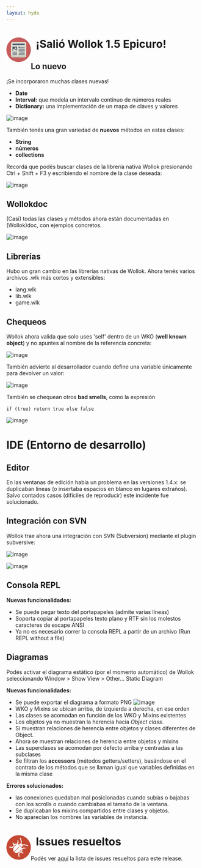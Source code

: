 ```yaml
---
layout: hyde
---
```


<div>
<img src="/images/news.png" height="64" width="64" align="left"/>
<h1>&nbsp;&nbsp;¡Salió Wollok 1.5 Epicuro!</h1>
</div>

## Lo nuevo
¡Se incorporaron muchas clases nuevas!

* **Date**
* **Interval:** que modela un intervalo continuo de números reales
* **Dictionary:** una implementación de un mapa de claves y valores

![image](https://cloud.githubusercontent.com/assets/4549002/17170349/fe20ee22-53c1-11e6-87e1-2517003a5490.png)

También tenés una gran variedad de **nuevos** métodos en estas clases:

* **String**
* **números**
* **collections**

Recordá que podés buscar clases de la librería nativa Wollok presionando Ctrl + Shift + F3 y escribiendo el nombre de la clase deseada:

![image](https://cloud.githubusercontent.com/assets/4549002/17170623/5d5d3cbe-53c3-11e6-8086-c47df70caf3d.png)

## Wollokdoc
(Casi) todas las clases y métodos ahora están documentadas en (Wollok)doc, con ejemplos concretos.

![image](https://cloud.githubusercontent.com/assets/4549002/17155608/2dff4762-535c-11e6-92e7-733bf93d880d.png)

## Librerías
Hubo un gran cambio en las librerías nativas de Wollok. Ahora tenés varios archivos .wlk más cortos y extensibles:

* lang.wlk
* lib.wlk
* game.wlk

## Chequeos

Wollok ahora valida que solo uses 'self' dentro de un WKO (**well known object**) y no apuntes al nombre de la referencia concreta:

![image](https://cloud.githubusercontent.com/assets/4549002/17172042/b5bd609a-53c9-11e6-8c8b-e37c519652f8.png)

También advierte al desarrollador cuando define una variable únicamente para devolver un valor:

![image](https://cloud.githubusercontent.com/assets/4549002/17172301/c8e34dbe-53ca-11e6-8211-994bb0042f8c.png)

También se chequean otros **bad smells**, como la expresión 

```
if (true) return true else false
```

![image](https://cloud.githubusercontent.com/assets/4549002/17172426/71f868b2-53cb-11e6-8c05-30167eeecc32.png)


# IDE (Entorno de desarrollo)

## Editor
En las ventanas de edición había un problema en las versiones 1.4.x: se duplicaban líneas (o insertaba espacios en blanco en lugares extraños). Salvo contados casos (difíciles de reproducir) este incidente fue solucionado.

## Integración con SVN
Wollok trae ahora una integración con SVN (Subversion) mediante el plugin subversive:

![image](https://cloud.githubusercontent.com/assets/4549002/17162413/36a110a0-538c-11e6-9939-0cd22683bd34.png)

![image](https://cloud.githubusercontent.com/assets/4549002/17162432/80088f5c-538c-11e6-95a9-f2f7b830b0c0.png)

## Consola REPL
**Nuevas funcionalidades:**

* Se puede pegar texto del portapapeles (admite varias líneas)
* Soporta copiar al portapapeles texto plano y RTF sin los molestos caracteres de escape ANSI
* Ya no es necesario correr la consola REPL a partir de un archivo (Run REPL without a file)

## Diagramas
Podés activar el diagrama estático (por el momento automático) de Wollok seleccionando Window > Show View > Other... Static Diagram

**Nuevas funcionalidades:**

* Se puede exportar el diagrama a formato PNG
![image](https://cloud.githubusercontent.com/assets/4549002/17155290/cff20804-535a-11e6-85da-2dfad3f9a7e3.png)
* WKO y Mixins se ubican arriba, de izquierda a derecha, en ese orden
 * Las clases se acomodan en función de los WKO y Mixins existentes
* Los objetos ya no muestran la herencia hacia _Object class_. 
 * Sí muestran relaciones de herencia entre objetos y clases diferentes de Object. 
 * Ahora se muestran relaciones de herencia entre objetos y mixins 
* Las superclases se acomodan por defecto arriba y centradas a las subclases
* Se filtran los **accessors** (métodos getters/setters), basándose en el contrato de los métodos que se llaman igual que variables definidas en la misma clase

**Errores solucionados:**

* las conexiones quedaban mal posicionadas cuando subías o bajabas con los scrolls o cuando cambiabas el tamaño de la ventana. 
* Se duplicaban los mixins compartidos entre clases y objetos. 
* No aparecían los nombres las variables de instancia. 

<div>
<img src="/images/bug.png" height="64" width="64" align="left"/>
<h1>&nbsp;&nbsp;Issues resueltos</h1>
</div>

Podés ver [aquí](https://github.com/uqbar-project/wollok/milestone/6?closed=1) la lista de issues resueltos para este release. 
